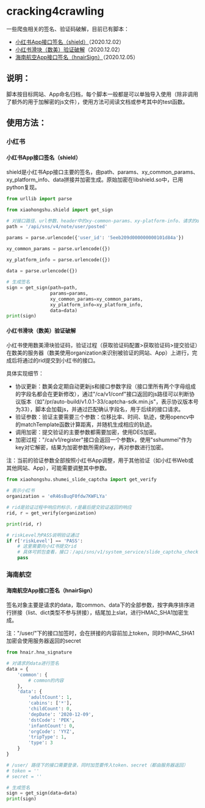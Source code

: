 # cracking4crawling
一些爬虫相关的签名、验证码破解，目前已有脚本：

- [小红书App接口签名（shield）](#小红书App接口签名shield)（2020.12.02）
- [小红书滑块（数美）验证破解](#小红书滑块数美验证破解)（2020.12.02）
- [海南航空App接口签名（hnairSign）](#海南航空App接口签名hnairSign)（2020.12.05）

## 说明：

脚本按目标网站、App命名归档，每个脚本一般都是可以单独导入使用（除非调用了额外的用于加解密的js文件），使用方法可阅读文档或参考其中的test函数。

## 使用方法：

### 小红书

#### 小红书App接口签名（shield）

shield是小红书App接口主要的签名，由path、params、xy_common_params、xy_platform_info、data拼接并加密生成。原始加密在libshield.so中，已用python复现。

```python
from urllib import parse

from xiaohongshu.shield import get_sign

# 对接口路径、url参数、header中的xy-common-params、xy-platform-info、请求的data进行签名
path = '/api/sns/v4/note/user/posted'

params = parse.urlencode({'user_id': '5eeb209d000000000101d84a'})

xy_common_params = parse.urlencode({})
    
xy_platform_info = parse.urlencode({})

data = parse.urlencode({})

# 生成签名
sign = get_sign(path=path, 
                params=params, 
                xy_common_params=xy_common_params, 
                xy_platform_info=xy_platform_info,
                data=data)
print(sign)
```

#### 小红书滑块（数美）验证破解

小红书使用数美滑块验证码，验证过程（获取验证码配置>获取验证码>提交验证）在数美的服务器（数美使用organization来识别被验证的网站、App）上进行，完成后将通过的rid提交到小红书的接口。

具体实现细节：

- 协议更新：数美会定期自动更新js和接口参数字段（接口里所有两个字母组成的字段名都会在更新修改），通过"/ca/v1/conf"接口返回的js路径可以判断协议版本（如"/pr/auto-build/v1.0.1-33/captcha-sdk.min.js"，表示协议版本号为33），脚本会加载js，并通过匹配确认字段名，用于后续的接口请求。
- 验证参数：验证主要需要三个参数：位移比率、时间、轨迹，使用opencv中的matchTemplate函数计算距离，并随机生成相应的轨迹。
- 调用加密：提交验证的主要参数都需要加密，使用DES加密。
- 加密过程："/ca/v1/register"接口会返回一个参数k，使用"sshummei"作为key对它解密，结果为加密参数所需的key，再对参数进行加密。

注：当前的验证参数全部按照小红书App调整，用于其他验证（如小红书Web或其他网站、App），可能需要调整其中参数。

```python
from xiaohongshu.shumei_slide_captcha import get_verify

# 表示小红书
organization = 'eR46sBuqF0fdw7KWFLYa'

# rid是验证过程中响应的标示，r是最后提交验证返回的响应
rid, r = get_verify(organization)

print(rid, r)

# riskLevel为PASS说明验证通过
if r['riskLevel'] == 'PASS':
    # 这里需要向小红书提交rid
    # 具体可抓包查看，接口：/api/sns/v1/system_service/slide_captcha_check
    pass
```

### 海南航空

#### 海南航空App接口签名（hnairSign）

签名对象主要是请求的data，取common、data下的全部参数，按字典序排序进行拼接（list、dict类型不参与拼接），结尾加上slat，进行HMAC_SHA1加密生成。

注："/user/"下的接口加签时，会在拼接的内容前加上token，同时HMAC_SHA1加密会使用服务器返回的secret

```python
from hnair.hna_signature

# 对请求的data进行签名
data = {
    'common': {
        # common的内容
    },
    'data': {
        'adultCount': 1,
        'cabins': ['*'],
        'childCount': 0,
        'depDate': '2020-12-09',
        'dstCode': 'PEK',
        'infantCount': 0,
        'orgCode': 'YYZ',
        'tripType': 1,
        'type': 3
    }
}

# /user/ 路径下的接口需要登录，同时加签要传入token、secret（都由服务器返回）
# token = ''
# secret = ''

# 生成签名
sign = get_sign(data=data)
print(sign)
```

